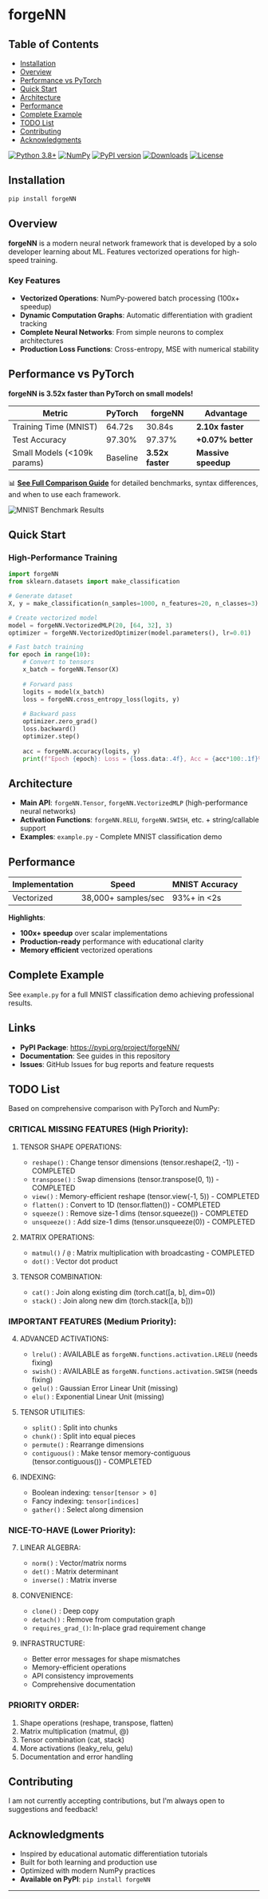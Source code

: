 # forgeNN

## Table of Contents

- [Installation](#Installation)
- [Overview](#Overview)
- [Performance vs PyTorch](#Performance-vs-PyTorch)
- [Quick Start](#Quick-Start)
- [Architecture](#Architecture)
- [Performance](#Performance)
- [Complete Example](#Complete-Example)
- [TODO List](#TODO-List)
- [Contributing](#Contributing)
- [Acknowledgments](#Acknowledgments)

[![Python 3.8+](https://img.shields.io/badge/python-3.8+-blue.svg)](https://www.python.org/downloads/)
[![NumPy](https://img.shields.io/badge/powered_by-NumPy-blue.svg)](https://numpy.org/)
[![PyPI version](https://img.shields.io/pypi/v/forgeNN.svg)](https://pypi.org/project/forgeNN/)
[![Downloads](https://img.shields.io/pypi/dm/forgeNN.svg)](https://pypi.org/project/forgeNN/)
[![License](https://img.shields.io/pypi/l/forgeNN.svg)](https://pypi.org/project/forgeNN/)

## Installation

```bash
pip install forgeNN
```

## Overview

**forgeNN** is a modern neural network framework that is developed by a solo developer learning about ML. Features vectorized operations for high-speed training.

### Key Features

- **Vectorized Operations**: NumPy-powered batch processing (100x+ speedup)
- **Dynamic Computation Graphs**: Automatic differentiation with gradient tracking
- **Complete Neural Networks**: From simple neurons to complex architectures
- **Production Loss Functions**: Cross-entropy, MSE with numerical stability

## Performance vs PyTorch

**forgeNN is 3.52x faster than PyTorch on small models!**

| Metric | PyTorch | forgeNN | Advantage |
|--------|---------|---------|-----------|
| Training Time (MNIST) | 64.72s | 30.84s | **2.10x faster** |
| Test Accuracy | 97.30% | 97.37% | **+0.07% better** |
| Small Models (<109k params) | Baseline | **3.52x faster** | **Massive speedup** |

📊 **[See Full Comparison Guide](COMPARISON_GUIDE.md)** for detailed benchmarks, syntax differences, and when to use each framework.

![MNIST Benchmark Results](mnist_benchmark_comparison.png)

## Quick Start

### High-Performance Training

```python
import forgeNN
from sklearn.datasets import make_classification

# Generate dataset
X, y = make_classification(n_samples=1000, n_features=20, n_classes=3)

# Create vectorized model  
model = forgeNN.VectorizedMLP(20, [64, 32], 3)
optimizer = forgeNN.VectorizedOptimizer(model.parameters(), lr=0.01)

# Fast batch training
for epoch in range(10):
    # Convert to tensors
    x_batch = forgeNN.Tensor(X)
    
    # Forward pass
    logits = model(x_batch)
    loss = forgeNN.cross_entropy_loss(logits, y)
    
    # Backward pass
    optimizer.zero_grad()
    loss.backward()
    optimizer.step()
    
    acc = forgeNN.accuracy(logits, y)
    print(f"Epoch {epoch}: Loss = {loss.data:.4f}, Acc = {acc*100:.1f}%")
```

## Architecture

- **Main API**: `forgeNN.Tensor`, `forgeNN.VectorizedMLP` (high-performance neural networks)
- **Activation Functions**: `forgeNN.RELU`, `forgeNN.SWISH`, etc. + string/callable support
- **Examples**: `example.py` - Complete MNIST classification demo

## Performance

| Implementation | Speed | MNIST Accuracy |
|---------------|-------|----------------|
| Vectorized | 38,000+ samples/sec | 93%+ in <2s |

**Highlights**:
- **100x+ speedup** over scalar implementations
- **Production-ready** performance with educational clarity
- **Memory efficient** vectorized operations

## Complete Example

See `example.py` for a full MNIST classification demo achieving professional results.

## Links

- **PyPI Package**: https://pypi.org/project/forgeNN/
- **Documentation**: See guides in this repository
- **Issues**: GitHub Issues for bug reports and feature requests

## TODO List

Based on comprehensive comparison with PyTorch and NumPy:

### CRITICAL MISSING FEATURES (High Priority):

1. TENSOR SHAPE OPERATIONS:
   - `reshape()`      : Change tensor dimensions (tensor.reshape(2, -1)) - COMPLETED
   - `transpose()`    : Swap dimensions (tensor.transpose(0, 1)) - COMPLETED
   - `view()`         : Memory-efficient reshape (tensor.view(-1, 5)) - COMPLETED
   - `flatten()`      : Convert to 1D (tensor.flatten()) - COMPLETED
   - `squeeze()`      : Remove size-1 dims (tensor.squeeze()) - COMPLETED
   - `unsqueeze()`    : Add size-1 dims (tensor.unsqueeze(0)) - COMPLETED

2. MATRIX OPERATIONS:
   - `matmul()` / `@`  : Matrix multiplication with broadcasting - COMPLETED
   - `dot()`          : Vector dot product

3. TENSOR COMBINATION:
   - `cat()`          : Join along existing dim (torch.cat([a, b], dim=0))
   - `stack()`        : Join along new dim (torch.stack([a, b]))

### IMPORTANT FEATURES (Medium Priority):

4. ADVANCED ACTIVATIONS:
   - `lrelu()`       : AVAILABLE as `forgeNN.functions.activation.LRELU` (needs fixing)
   - `swish()`       : AVAILABLE as `forgeNN.functions.activation.SWISH` (needs fixing)  
   - `gelu()`         : Gaussian Error Linear Unit (missing)
   - `elu()`          : Exponential Linear Unit (missing)

5. TENSOR UTILITIES:
   - `split()`        : Split into chunks
   - `chunk()`        : Split into equal pieces
   - `permute()`      : Rearrange dimensions
   - `contiguous()` : Make tensor memory-contiguous (tensor.contiguous()) - COMPLETED

6. INDEXING:
   - Boolean indexing: `tensor[tensor > 0]`
   - Fancy indexing: `tensor[indices]`
   - `gather()`       : Select along dimension

### NICE-TO-HAVE (Lower Priority):

7. LINEAR ALGEBRA:
   - `norm()`         : Vector/matrix norms
   - `det()`          : Matrix determinant
   - `inverse()`      : Matrix inverse

8. CONVENIENCE:
   - `clone()`        : Deep copy
   - `detach()`       : Remove from computation graph
   - `requires_grad_()`: In-place grad requirement change

9. INFRASTRUCTURE:
   - Better error messages for shape mismatches
   - Memory-efficient operations
   - API consistency improvements
   - Comprehensive documentation

### PRIORITY ORDER:
1. Shape operations (reshape, transpose, flatten)
2. Matrix multiplication (matmul, @)  
3. Tensor combination (cat, stack)
4. More activations (leaky_relu, gelu)
5. Documentation and error handling

## Contributing

I am not currently accepting contributions, but I'm always open to suggestions and feedback!

## Acknowledgments

- Inspired by educational automatic differentiation tutorials
- Built for both learning and production use
- Optimized with modern NumPy practices
- **Available on PyPI**: `pip install forgeNN`

---
